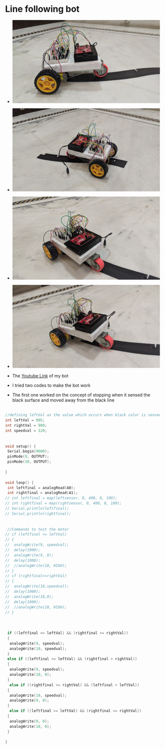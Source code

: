 # Line following bot
- ![Bot 1](/Midsem_Week/Bot_1.jpg)
- ![Bot 2](/Midsem_Week/Bot_2.jpg)
- ![Bot 3](/Midsem_Week/Bot_3.jpg)
- ![Bot 4](/Midsem_Week/Bot_4.jpg)
- The [Youtube Link](https://youtu.be/a-yLbLEQiu8) of my bot

- I tried two codes to make the bot work
- The first one worked on the concept of stopping when it sensed the black surface and moved away from the black line

```CPP

//defining leftVal as the value which occurs when black color is sensed
int leftVal = 995;
int rightVal = 980;
int speedval = 120;


void setup() {
 Serial.begin(9600);
 pinMode(9, OUTPUT);
 pinMode(10, OUTPUT); 

}

void loop() {
 int leftfinal = analogRead(A0);
 int rightfinal = analogRead(A1);
// int leftfinal = map(leftsensor, 0, 400, 0, 100);
// int rightfinal = map(rightsensor, 0, 400, 0, 100);
// Serial.println(leftfinal);
// Serial.println(rightfinal);


 //Commands to test the motor
// if (leftfinal <= leftVal)
// {
//  analogWrite(9, speedval);
//  delay(1000);
//  analogWrite(9, 0);
//  delay(1000);
//  //analogWrite(10, HIGH);
// }
// if (rightfinal<=rightVal)
// {
//  analogWrite(10,speedval);
//  delay(1000);
//  analogWrite(10,0);
//  delay(1000);
//  //analogWrite(10, HIGH);
// }



 if ((leftfinal <= leftVal) && (rightfinal <= rightVal))
 {
  analogWrite(9, speedval);
  analogWrite(10, speedval);
 }
 else if ((leftfinal <= leftVal) && (rightfinal > rightVal))
 {
  analogWrite(9, speedval);
  analogWrite(10, 0);
 }
  else if ((rightfinal <= rightVal) && (leftfinal > leftVal))
 {
  analogWrite(10, speedval);
  analogWrite(9, 0);
 }
  else if ((leftfinal >= leftVal) && (rightfinal >= rightVal))
 {
  analogWrite(9, 0);
  analogWrite(10, 0);
 }
 
}
```
